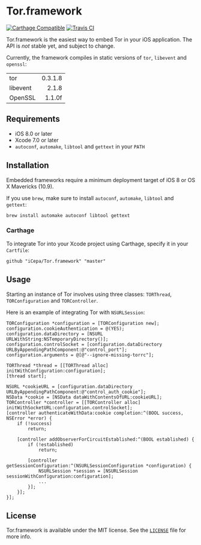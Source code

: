 # Tor.framework

[![Carthage Compatible](https://img.shields.io/badge/Carthage-compatible-4BC51D.svg?style=flat)](https://github.com/Carthage/Carthage) [![Travis CI](https://img.shields.io/travis/iCepa/Tor.framework.svg)](https://travis-ci.org/iCepa/Tor.framework)

Tor.framework is the easiest way to embed Tor in your iOS application. The API is *not* stable yet, and subject to change.

Currently, the framework compiles in static versions of `tor`, `libevent` and `openssl`:

|          |         |
|:-------- | -------:|
| tor      | 0.3.1.8 |
| libevent | 2.1.8   |
| OpenSSL  | 1.1.0f  |

## Requirements

- iOS 8.0 or later
- Xcode 7.0 or later
- `autoconf`, `automake`, `libtool` and `gettext` in your `PATH`

## Installation

Embedded frameworks require a minimum deployment target of iOS 8 or OS X Mavericks (10.9).

If you use `brew`, make sure to install `autoconf`, `automake`, `libtool` and `gettext`:

```
brew install automake autoconf libtool gettext
```

### Carthage

To integrate Tor into your Xcode project using Carthage, specify it in your `Cartfile`:

```ogdl
github "iCepa/Tor.framework" "master"
```

## Usage

Starting an instance of Tor involves using three classes: `TORThread`, `TORConfiguration` and `TORController`.

Here is an example of integrating Tor with `NSURLSession`:

```objc
TORConfiguration *configuration = [TORConfiguration new];
configuration.cookieAuthentication = @(YES);
configuration.dataDirectory = [NSURL URLWithString:NSTemporaryDirectory()];
configuration.controlSocket = [configuration.dataDirectory URLByAppendingPathComponent:@"control_port"];
configuration.arguments = @[@"--ignore-missing-torrc"];

TORThread *thread = [[TORThread alloc] initWithConfiguration:configuration];
[thread start];

NSURL *cookieURL = [configuration.dataDirectory URLByAppendingPathComponent:@"control_auth_cookie"];
NSData *cookie = [NSData dataWithContentsOfURL:cookieURL];
TORController *controller = [[TORController alloc] initWithSocketURL:configuration.controlSocket];
[controller authenticateWithData:cookie completion:^(BOOL success, NSError *error) {
    if (!success)
        return;
    
    [controller addObserverForCircuitEstablished:^(BOOL established) {
        if (!established)
            return;
        
        [controller getSessionConfiguration:^(NSURLSessionConfiguration *configuration) {
            NSURLSession *session = [NSURLSession sessionWithConfiguration:configuration];
            ...
        }];
    }];
}];
```

## License

Tor.framework is available under the MIT license. See the [`LICENSE`](https://github.com/iCepa/Tor.framework/blob/master/LICENSE) file for more info.
